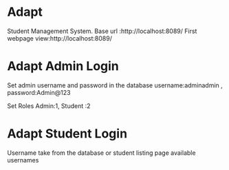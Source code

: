 # Adapt
Student Management System.
Base url :http://localhost:8089/
First webpage view:http://localhost:8089/
# Adapt Admin Login
Set admin username and password in the database
username:adminadmin ,
password:Admin@123


Set Roles
Admin:1,
Student :2

# Adapt Student Login
Username  take from the database or student listing page available usernames 

